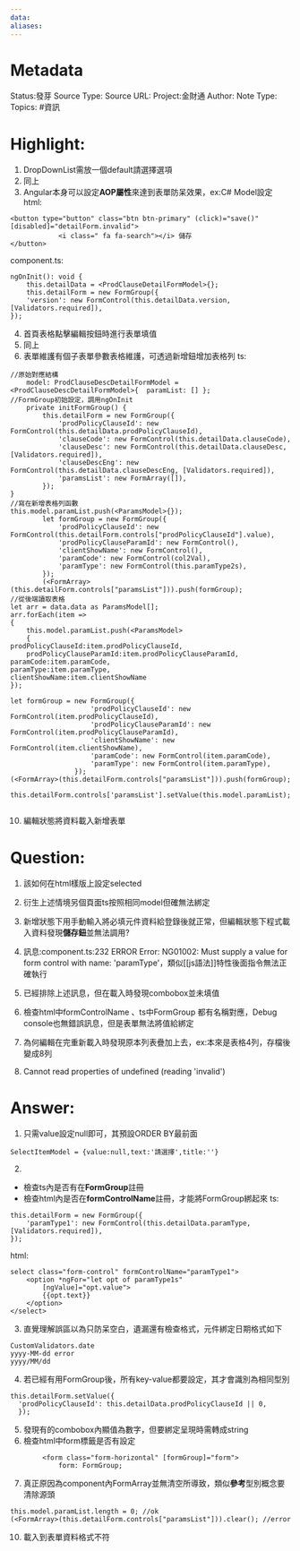 ```yaml
---
data:
aliases:
---
```

# Metadata
Status:發芽
Source Type:
Source URL:
Project:金財通
Author:
Note Type:
Topics:
#資訊 

# Highlight:
1. DropDownList需放一個default請選擇選項
2. 同上
3. Angular本身可以設定**AOP屬性**來達到表單防呆效果，ex:C# Model設定
html:
```
<button type="button" class="btn btn-primary" (click)="save()" [disabled]="detailForm.invalid">
            <i class=" fa fa-search"></i> 儲存
</button>
```
component.ts:
```
ngOnInit(): void {
	this.detailData = <ProdClauseDetailFormModel>{};
	this.detailForm = new FormGroup({
	'version': new FormControl(this.detailData.version, [Validators.required]),
});

```
4. 首頁表格點擊編輯按鈕時進行表單填值
5. 同上
7. 表單維護有個子表單參數表格維護，可透過新增鈕增加表格列
ts:
```
//原始對應結構
    model: ProdClauseDescDetailFormModel = <ProdClauseDescDetailFormModel>{  paramList: [] };
//FormGroup初始設定，調用ngOnInit
    private initFormGroup() {
        this.detailForm = new FormGroup({
            'prodPolicyClauseId': new FormControl(this.detailData.prodPolicyClauseId),
            'clauseCode': new FormControl(this.detailData.clauseCode),
            'clauseDesc': new FormControl(this.detailData.clauseDesc, [Validators.required]),
            'clauseDescEng': new FormControl(this.detailData.clauseDescEng, [Validators.required]),
            'paramsList': new FormArray([]),
        });
}
//寫在新增表格列函數
this.model.paramList.push(<ParamsModel>{});
        let formGroup = new FormGroup({
            'prodPolicyClauseId': new FormControl(this.detailForm.controls["prodPolicyClauseId"].value),
            'prodPolicyClauseParamId': new FormControl(),
            'clientShowName': new FormControl(),
            'paramCode': new FormControl(col2Val),
            'paramType': new FormControl(this.paramType2s),
        });
        (<FormArray>(this.detailForm.controls["paramsList"])).push(formGroup);
//從後端讀取表格
let arr = data.data as ParamsModel[];
arr.forEach(item =>
{
	this.model.paramList.push(<ParamsModel>
	{                        prodPolicyClauseId:item.prodPolicyClauseId,
	prodPolicyClauseParamId:item.prodPolicyClauseParamId,
paramCode:item.paramCode,
paramType:item.paramType,                        clientShowName:item.clientShowName
});

let formGroup = new FormGroup({
                    'prodPolicyClauseId': new FormControl(item.prodPolicyClauseId),
                    'prodPolicyClauseParamId': new FormControl(item.prodPolicyClauseParamId),
                    'clientShowName': new FormControl(item.clientShowName),
                    'paramCode': new FormControl(item.paramCode),
                    'paramType': new FormControl(item.paramType),
                });
(<FormArray>(this.detailForm.controls["paramsList"])).push(formGroup);               this.detailForm.controls['paramsList'].setValue(this.model.paramList);   
```

10. 編輯狀態將資料載入新增表單
# Question:
1. 該如何在html樣版上設定selected
2. 衍生上述情境另個頁面ts按照相同model但確無法綁定
3. 新增狀態下用手動輸入將必填元件資料給登錄後就正常，但編輯狀態下程式載入資料發現**儲存鈕**並無法調用?
4. 訊息:component.ts:232 ERROR Error: NG01002: Must supply a value for form control with name: 'paramType'，類似[[js語法]]特性後面指令無法正確執行
5. 已經排除上述訊息，但在載入時發現combobox並未填值
6. 檢查html中formControlName 、ts中FormGroup 都有名稱對應，Debug console也無錯誤訊息，但是表單無法將值給綁定
7. 為何編輯在完重新載入時發現原本列表疊加上去，ex:本來是表格4列，存檔後變成8列

10. Cannot read properties of undefined (reading 'invalid')
# Answer:
1. 只需value設定null即可，其預設ORDER BY最前面
```
SelectItemModel = {value:null,text:'請選擇',title:''}
```
2. 
- 檢查ts內是否有在**FormGroup**註冊
- 檢查html內是否在**formControlName**註冊，才能將FormGroup綁起來
ts:
```
this.detailForm = new FormGroup({
	'paramType1': new FormControl(this.detailData.paramType, [Validators.required]),
});
```
html:
```
select class="form-control" formControlName="paramType1">
	<option *ngFor="let opt of paramType1s"
		[ngValue]="opt.value">
		{{opt.text}}
	</option>
</select>
```
3. 直覺理解誤區以為只防呆空白，遺漏還有檢查格式，元件綁定日期格式如下
```
CustomValidators.date
yyyy-MM-dd error
yyyy/MM/dd
```
4. 若已經有用FormGroup後，所有key-value都要設定，其才會識別為相同型別
```
this.detailForm.setValue({
  'prodPolicyClauseId': this.detailData.prodPolicyClauseId || 0,
  });
```
5. 發現有的combobox內顯值為數字，但要綁定呈現時需轉成string
6. 檢查html中form標籤是否有設定
```
        <form class="form-horizontal" [formGroup]="form">
            form: FormGroup;
```
7. 真正原因為component內FormArray並無清空所導致，類似**參考**型別概念要清除源頭
```
this.model.paramList.length = 0; //ok
(<FormArray>(this.detailForm.controls["paramsList"])).clear(); //error
```

10. 載入到表單資料格式不符